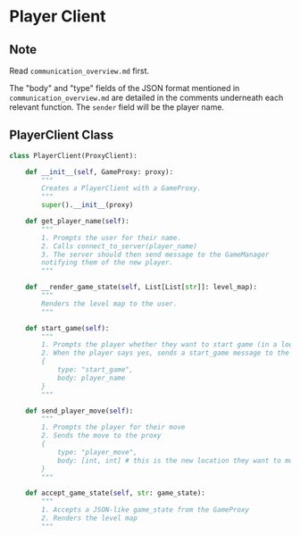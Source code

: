 # Player Client

## Note
Read `communication_overview.md` first.

The "body" and "type" fields of the JSON format mentioned
in `communication_overview.md` are detailed in the
comments underneath each relevant function.
The `sender` field will be the player name.

## PlayerClient Class
```python
class PlayerClient(ProxyClient):

    def __init__(self, GameProxy: proxy):
        """
        Creates a PlayerClient with a GameProxy.
        """
        super().__init__(proxy)

    def get_player_name(self):
        """
        1. Prompts the user for their name.
        2. Calls connect_to_server(player_name)
        3. The server should then send message to the GameManager
        notifying them of the new player.
        """

    def __render_game_state(self, List[List[str]]: level_map):
        """
        Renders the level map to the user.
        """

    def start_game(self):
        """
        1. Prompts the player whether they want to start game (in a loop)
        2. When the player says yes, sends a start_game message to the server.
        {
            type: "start_game",
            body: player_name
        }
        """

    def send_player_move(self):
        """
        1. Prompts the player for their move
        2. Sends the move to the proxy
        {
            type: "player_move",
            body: [int, int] # this is the new location they want to move to
        }
        """

    def accept_game_state(self, str: game_state):
        """
        1. Accepts a JSON-like game_state from the GameProxy
        2. Renders the level map
        """

```

